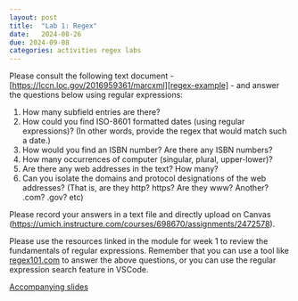 ```yaml
---
layout: post
title:  "Lab 1: Regex"
date:   2024-08-26
due: 2024-09-08
categories: activities regex labs
---
```


Please consult the following text document - [https://lccn.loc.gov/2016959361/marcxml][regex-example] - and answer the questions below using regular expressions:

1. How many subfield entries are there?
2. How could you find ISO-8601 formatted dates (using regular expressions)? (In other words, provide the regex that would match such a date.)
3. How would you find an ISBN number? Are there any ISBN numbers?
4. How many occurrences of computer (singular, plural, upper-lower)?
5. Are there any web addresses in the text? How many?
6. Can you isolate the domains and protocol designations of the web addresses? (That is, are they http? https? Are they www? Another? .com? .gov? etc)

Please record your answers in a text file and directly upload on Canvas (https://umich.instructure.com/courses/698670/assignments/2472578).

Please use the resources linked in the module for week 1 to review the fundamentals of regular expressions. Remember that you can use a tool like [regex101.com](https://regex101.com/) to answer the above questions, or you can use the regular expression search feature in VSCode.

[Accompanying slides][lab-slides]

[regex-example]: https://lccn.loc.gov/2016959361/marcxml
[lab-slides]: https://docs.google.com/presentation/d/1JO5DlrIoF1HER-X17OwMyzORq4rZ6VsvonmpWdVuMsc/edit?usp=drive_link